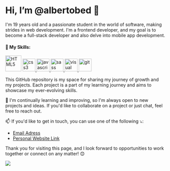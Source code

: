 # Hi, I’m @albertobed 👋
I'm 19 years old and a passionate student in the world of software, making strides in web development. I'm a frontend developer, and my goal is to become a full-stack developer and also delve into mobile app development.

<h4>
🚀 My Skills:
</h4>

<a href="https://en.wikipedia.org/wiki/HTML5" rel="nofollow"><img src="https://camo.githubusercontent.com/bfa71fe5e1eb3ca57a7e4ef9c6b2ca21414c4fdab27ac6861e211e7cfe8f7d9f/68747470733a2f2f70726f66696c696e61746f722e7269736861762e6465762f736b696c6c732d6173736574732f68746d6c352d6f726967696e616c2d776f72646d61726b2e737667" alt="HTML5" height="50" data-canonical-src="https://profilinator.rishav.dev/skills-assets/html5-original-wordmark.svg" style="max-width: 100%;"></a>
<a href="https://www.w3schools.com/css/" rel="nofollow"> <img src="https://camo.githubusercontent.com/e3ea528306ee25e03662ecd554eefaeb6a571d706d8c765fa0ea3f0c35af7e46/68747470733a2f2f7777772e766563746f726c6f676f2e7a6f6e652f6c6f676f732f77335f6373732f77335f6373732d69636f6e2e737667" alt="css3" height="40" data-canonical-src="https://www.vectorlogo.zone/logos/w3_css/w3_css-icon.svg" style="max-width: 100%;"> </a>
<a href="https://developer.mozilla.org/en-US/docs/Web/JavaScript" rel="nofollow"> <img src="https://camo.githubusercontent.com/85fe5c1ea414287d8a9bc8eb336b53dc79a21a3352d9b5e26fc1c31c4aac6e01/68747470733a2f2f75706c6f61642e766563746f726c6f676f2e7a6f6e652f6c6f676f732f6a6176617363726970742f696d616765732f32333965633861342d313633652d343739322d383362362d3366366439363931313735372e737667" alt="javascript" height="40" data-canonical-src="https://upload.vectorlogo.zone/logos/javascript/images/239ec8a4-163e-4792-83b6-3f6d96911757.svg" style="max-width: 100%;"> </a>
<a href="https://sass-lang.com" rel="nofollow"> <img src="https://camo.githubusercontent.com/a0b2658ecf95d18653a034991f5901432cce64ef50387de5eead24ba46fbd689/68747470733a2f2f7777772e766563746f726c6f676f2e7a6f6e652f6c6f676f732f736173732d6c616e672f736173732d6c616e672d69636f6e2e737667" alt="sass" height="40" data-canonical-src="https://www.vectorlogo.zone/logos/sass-lang/sass-lang-icon.svg" style="max-width: 100%;"> </a>
<a href="https://code.visualstudio.com/" rel="nofollow"> <img src="https://camo.githubusercontent.com/6e8693c216f9f26f5a30455a018be2107c222fdb9342e6a6d45db3b025c7b1b5/68747470733a2f2f75706c6f61642e766563746f726c6f676f2e7a6f6e652f6c6f676f732f76697375616c73747564696f5f636f64652f696d616765732f30616561323562622d323762622d343237662d386436352d6639393962663063626136372e737667" alt="visual studio code" height="40" data-canonical-src="https://upload.vectorlogo.zone/logos/visualstudio_code/images/0aea25bb-27bb-427f-8d65-f999bf0cba67.svg" style="max-width: 100%;"> </a>
<a href="https://git-scm.com/" rel="nofollow"> <img src="https://camo.githubusercontent.com/fbfcb9e3dc648adc93bef37c718db16c52f617ad055a26de6dc3c21865c3321d/68747470733a2f2f7777772e766563746f726c6f676f2e7a6f6e652f6c6f676f732f6769742d73636d2f6769742d73636d2d69636f6e2e737667" alt="git" height="40" data-canonical-src="https://www.vectorlogo.zone/logos/git-scm/git-scm-icon.svg" style="max-width: 100%;"> </a>

<p>
  This GitHub repository is my space for sharing my journey of growth and my projects. Each project is a part of my learning journey and aims to showcase my ever-evolving skills.
<p>

<span>
🌱 I'm continually learning and improving, so I'm always open to new projects and ideas. If you'd like to collaborate on a project or just chat, feel free to reach out.
</span>

📫 If you'd like to get in touch, you can use one of the following ⤵:


- <a href="mailto:albertobedir@gmail.com" class="">Email Adress</a>
- [Personal Website Link](https://bedirhan-arslanhan.netlify.app)

<p>
Thank you for visiting this page, and I look forward to opportunities to work together or connect on any matter! 😊
</p>



  <img src="//upload.wikimedia.org/wikipedia/commons/thumb/6/61/HTML5_logo_and_wordmark.svg/195px-HTML5_logo_and_wordmark.svg.png 1.5x, //upload.wikimedia.org/wikipedia/commons/thumb/6/61/HTML5_logo_and_wordmark.svg/260px-HTML5_logo_and_wordmark.svg.png 2x" >
</p>





